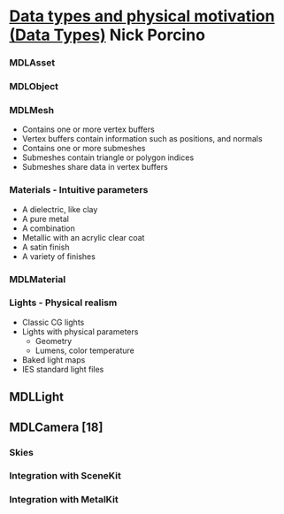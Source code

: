 # [Data types and physical motivation (Data Types)](2015-602-2-data-types.md) Nick Porcino

### MDLAsset

### MDLObject

### MDLMesh

* Contains one or more vertex buffers
* Vertex buffers contain information such as positions, and normals
* Contains one or more submeshes
* Submeshes contain triangle or polygon indices
* Submeshes share data in vertex buffers


### Materials - Intuitive parameters

* A dielectric, like clay
* A pure metal
* A combination
* Metallic with an acrylic clear coat
* A satin finish
* A variety of finishes

### MDLMaterial

### Lights - Physical realism

* Classic CG lights
* Lights with physical parameters
  * Geometry
  * Lumens, color temperature
* Baked light maps
* IES standard light files

## MDLLight


## MDLCamera [18]

### Skies


### Integration with SceneKit


### Integration with MetalKit
